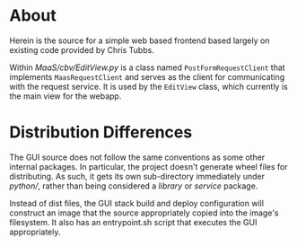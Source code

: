 # About

Herein is the source for a simple web based frontend based largely on existing code provided by Chris Tubbs.

Within _MaaS/cbv/EditView.py_ is a class named `PostFormRequestClient` that implements `MaasRequestClient` and serves as the client for communicating with the request service.  It is used by the `EditView` class, which currently is the main view for the webapp.

# Distribution Differences

The GUI source does not follow the same conventions as some other internal packages.  In particular, the project doesn't generate wheel files for distributing.  As such, it gets its own sub-directory immediately under _python/_, rather than being considered a *library* or *service* package.

Instead of dist files, the GUI stack build and deploy configuration will construct an image that the source appropriately copied into the image's filesystem.  It also has an entrypoint.sh script that executes the GUI appropriately.

